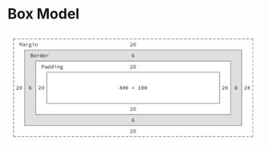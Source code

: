 # Box Model

<!-- [text for link](https://somewhere) -->

![Photo of box model example](./box-model.png)